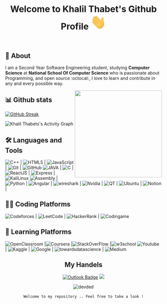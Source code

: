 
<div align="center">
  
# Welcome to Khalil Thabet's Github Profile <img src="https://raw.githubusercontent.com/ABSphreak/ABSphreak/master/gifs/Hi.gif" width="50px"> <br>
  
<br>

</div>

## 💬 About
I am a Second Year Software Engineering student, studying **Computer Science** at **National School Of Computer Science** who is passionate about Programming, and open source :octocat:, I love to learn and contribute in any and every possible way.

<img align="right" src="https://github.com/KhalilThabet/KhalilThabet/blob/main/DesktopDraw.gif" width="280" height="280"/>

## 📊 Github stats

[![GitHub Streak](http://github-readme-streak-stats.herokuapp.com?user=khalilThabet&theme=onedark_duo&hide_border=true&background=1F222E&ring=F8D866&fire=FF8900&sideNums=F8D866&sideLabels=DDDDDD&dates=FF8323)](https://git.io/streak-stats)

 

 <img alt="Khalil Thabets's Activity Graph" src="https://activity-graph.herokuapp.com/graph?username=khalilThabet&bg_color=1F222E&color=F8D866&line=36BCF7FF&point=FFFFFF&hide_border=true" /></a>



## 🛠  Languages and Tools

<p align="left">

![C++](https://img.shields.io/badge/-C++-181717?style=flat&logo=c) | ![HTML5](https://img.shields.io/badge/-HTML5-181717?style=flat&logo=html5&logoColor=white) | ![JavaScript](https://img.shields.io/badge/-JavaScript-181717?style=flat&logo=javascript) | ![Git](https://img.shields.io/badge/-Git-181717?style=flat&logo=git) | ![GitHub](https://img.shields.io/badge/-GitHub-181717?style=flat&logo=github)
![JAVA](https://img.shields.io/badge/-Java-181717?style=flat&logo=java) | ![C](https://img.shields.io/badge/-C-181717?style=flat&logo=C) | ![ReactJS](https://img.shields.io/badge/-React-181717?style=flat&logo=React) | ![Express](https://img.shields.io/badge/-express-181717?style=flat&logo=express) | ![KaliLinux](https://img.shields.io/badge/-KaliLinux-181717?style=flat&logo=KaliLinux)
![Assembly](https://img.shields.io/badge/-Assembly-181717?style=flat&logo=Assembly) | ![Python](https://img.shields.io/badge/-Python-181717?style=flat&logo=Python) | ![Angular](https://img.shields.io/badge/-Angular-181717?style=flat&logo=Angular) | ![wireshark](https://img.shields.io/badge/-wireshark-181717?style=flat&logo=wireshark) | ![Nvidia](https://img.shields.io/badge/-Nvidia-181717?style=flat&logo=nvidia) | ![QT](https://img.shields.io/badge/-QT-181717?style=flat&logo=qt) | ![Ubuntu](https://img.shields.io/badge/-UBUNTU-181717?style=flat&logo=ubuntu) | ![Notion](https://img.shields.io/badge/-NOTION-181717?style=flat&logo=notion) | 

## 👨‍💻  Coding Platforms

![Codeforces](https://img.shields.io/badge/-Codeforces-181717?style=flat&logo=Codeforces) | ![LeetCode](https://img.shields.io/badge/-LeetCode-181717?style=flat&logo=LeetCode) | ![HackerRank](https://img.shields.io/badge/-HackerRank-181717?style=flat&logo=HackerRank) | ![Codingame](https://img.shields.io/badge/-Codingame-181717?style=flat&logo=Codingame) 

## 📙 Learning Platforms

![OpenClassroom](https://img.shields.io/badge/-OpenClassroom-181717?style=flat&logo=OpenClassroom) |![Coursera](https://img.shields.io/badge/-Coursera-181717?style=flat&logo=Coursera) |![StackOverFlow](https://img.shields.io/badge/-StackOverFlow-181717?style=flat&logo=StackOverFlow) |![w3school](https://img.shields.io/badge/-w3school-181717?style=flat&logo=w3school)
![Youtube](https://img.shields.io/badge/-Youtube-181717?style=flat&logo=Youtube&logoColor=red) | ![Kaggle](https://img.shields.io/badge/-Kaggle-181717?style=flat&logo=Kaggle) | ![Google](https://img.shields.io/badge/-Google-181717?style=flat&logo=Google) | ![towardsdatascience](https://img.shields.io/badge/-towardsdatascience-181717?style=flat&logo=towardsdatascience) | ![Medium](https://img.shields.io/badge/-Medium-181717?style=flat&logo=Medium) 
</p>



 
<div align="center">
  
## My Handels

[![Outlook Badge](https://img.shields.io/badge/-khalilthabet@outlook.com-0072b1?style=flat&logo=microsoft&Color=white)](mailto:khalilthabet@outlook.com "Connect via Email")  <a href="https://www.linkedin.com/in/khalil-thabet/"><img src="https://img.shields.io/badge/Khalil%20Thabet-0072b1?style=flat&logo=Linkedin&logoColor=white"></a>
</div>

<div align="center">
  
  <p align="center"> <img src="https://komarev.com/ghpvc/?username=khalilThabet" alt="devded" /> </p>

    Welcome to my repository .. Feel free to take a look !

</div>